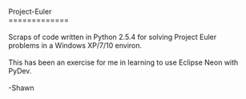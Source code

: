 Project-Euler<br>
=============<br><br>
Scraps of code written in Python 2.5.4 for solving Project Euler<br>
problems in a Windows XP/7/10 environ.<br><br>
This has been an exercise for me in learning to use Eclipse Neon with PyDev.<br><br>
-Shawn<br>
